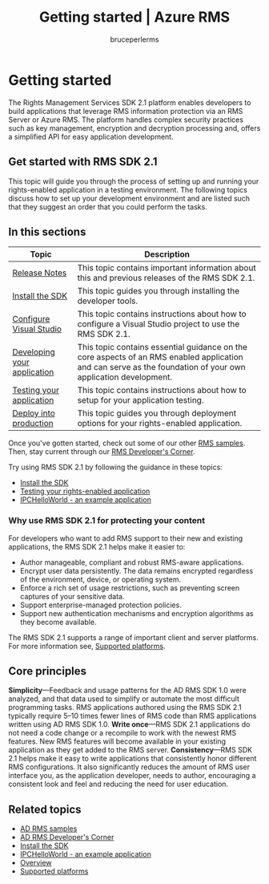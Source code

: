 ﻿---
# required metadata

title: Getting started | Azure RMS
description: The RMS SDK 2.1 platform enables developers to build applications that leverage RMS information protection.
keywords:
author: bruceperlerms
manager: mbaldwin
ms.date: 04/28/2016
ms.topic: article
ms.prod: azure
ms.service: rights-management
ms.technology: techgroup-identity
ms.assetid: 728113C9-FCF9-4280-BE1D-6AF5C15E449E
# optional metadata

#ROBOTS:
audience: developer
#ms.devlang:
ms.reviewer: shubhamp
ms.suite: ems
#ms.tgt_pltfrm:
#ms.custom:

---
# Getting started

The Rights Management Services SDK 2.1 platform enables developers to build applications that leverage RMS information protection via an RMS Server or Azure RMS. The platform handles complex security practices such as key management, encryption and decryption processing and, offers a simplified API for easy application development.

## Get started with RMS SDK 2.1

This topic will guide you through the process of setting up and running your rights-enabled application in a testing environment. The following topics discuss how to set up your development environment and are listed such that they suggest an order that you could perform the tasks.

## In this sections

| Topic | Description |
|-------|-------------|
| [Release Notes](release-notes-rtm.md) | This topic contains important information about this and previous releases of the RMS SDK 2.1.|
| [Install the SDK](install-the-rms-sdk.md) | This topic guides you through installing the developer tools.|
| [Configure Visual Studio](how-to-configure-a-visual-studio-project-to-use-the-ad-rms-sdk-2-0.md) | This topic contains instructions about how to configure a Visual Studio project to use the RMS SDK 2.1.|
| [Developing your application](developing-your-application.md) | This topic contains essential guidance on the core aspects of an RMS enabled application and can serve as the foundation of your own application development.|
| [Testing your application](running-your-first-application.md) |This topic contains instructions about how to setup for your application testing.|
| [Deploy into production](deploying-your-application.md) |This topic guides you through deployment options for your rights-enabled application.|

Once you've gotten started, check out some of our other [RMS samples](samples.md). Then, stay current through our [RMS Developer's Corner](http://blogs.msdn.com/b/rms/).


Try using RMS SDK 2.1 by following the guidance in these topics:

-   [Install the SDK](install-the-rms-sdk.md)
-   [Testing your rights-enabled application](running-your-first-application.md)
-   [IPCHelloWorld - an example application](how-to-build-your-first-application.md)

### Why use RMS SDK 2.1 for protecting your content

For developers who want to add RMS support to their new and existing applications, the RMS SDK 2.1 helps make it easier to:

-   Author manageable, compliant and robust RMS-aware applications.
-   Encrypt user data persistently. The data remains encrypted regardless of the environment, device, or operating system.
-   Enforce a rich set of usage restrictions, such as preventing screen captures of your sensitive data.
-   Support enterprise-managed protection policies.
-   Support new authentication mechanisms and encryption algorithms as they become available.

The RMS SDK 2.1 supports a range of important client and server platforms. For more information see, [Supported platforms](supported-platforms.md).

## Core principles

**Simplicity**—Feedback and usage patterns for the AD RMS SDK 1.0 were analyzed, and that data used to simplify or automate the most difficult programming tasks. RMS applications authored using the RMS SDK 2.1 typically require 5–10 times fewer lines of RMS code than RMS applications written using AD RMS SDK 1.0.
**Write once**—RMS SDK 2.1 applications do not need a code change or a recompile to work with the newest RMS features. New RMS features will become available in your existing application as they get added to the RMS server.
**Consistency**—RMS SDK 2.1 helps make it easy to write applications that consistently honor different RMS configurations. It also significantly reduces the amount of RMS user interface you, as the application developer, needs to author, encouraging a consistent look and feel and reducing the need for user education.

## Related topics

* [AD RMS samples](samples.md)
* [AD RMS Developer's Corner](http://blogs.msdn.com/b/rms/)
* [Install the SDK](install-the-rms-sdk.md)
* [IPCHelloWorld - an example application](how-to-build-your-first-application.md)
* [Overview](ad-rms-overview.md)
* [Supported platforms](supported-platforms.md)
 

 
